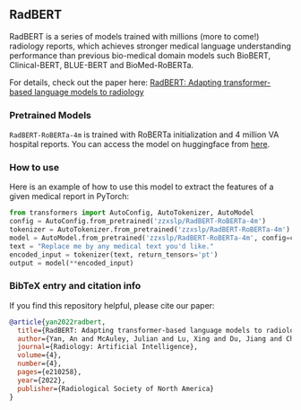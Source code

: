 ## RadBERT

RadBERT is a series of models trained with millions (more to come!) radiology reports, which achieves stronger medical language understanding performance than previous bio-medical domain models such BioBERT, Clinical-BERT, BLUE-BERT and BioMed-RoBERTa.

For details, check out the paper here: 
[RadBERT: Adapting transformer-based language models to radiology](https://pubs.rsna.org/doi/abs/10.1148/ryai.210258)

### Pretrained Models
```RadBERT-RoBERTa-4m``` is trained with RoBERTa initialization and 4 million VA hospital reports. You can access the model on huggingface from [here](https://huggingface.co/zzxslp/RadBERT-RoBERTa-4m).

### How to use

Here is an example of how to use this model to extract the features of a given medical report in PyTorch:

```python
from transformers import AutoConfig, AutoTokenizer, AutoModel
config = AutoConfig.from_pretrained('zzxslp/RadBERT-RoBERTa-4m')
tokenizer = AutoTokenizer.from_pretrained('zzxslp/RadBERT-RoBERTa-4m')
model = AutoModel.from_pretrained('zzxslp/RadBERT-RoBERTa-4m', config=config)
text = "Replace me by any medical text you'd like."
encoded_input = tokenizer(text, return_tensors='pt')
output = model(**encoded_input)
```

### BibTeX entry and citation info

If you find this repository helpful, please cite our paper:

```bibtex
@article{yan2022radbert,
  title={RadBERT: Adapting transformer-based language models to radiology},
  author={Yan, An and McAuley, Julian and Lu, Xing and Du, Jiang and Chang, Eric Y and Gentili, Amilcare and Hsu, Chun-Nan},
  journal={Radiology: Artificial Intelligence},
  volume={4},
  number={4},
  pages={e210258},
  year={2022},
  publisher={Radiological Society of North America}
}
```